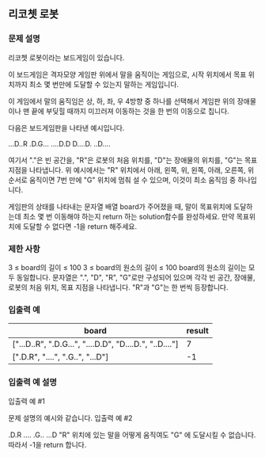 ## 리코쳇 로봇

### 문제 설명

리코쳇 로봇이라는 보드게임이 있습니다.

이 보드게임은 격자모양 게임판 위에서 말을 움직이는 게임으로, 시작 위치에서 목표 위치까지 최소 몇 번만에 도달할 수 있는지 말하는 게임입니다.

이 게임에서 말의 움직임은 상, 하, 좌, 우 4방향 중 하나를 선택해서 게임판 위의 장애물이나 맨 끝에 부딪힐 때까지 미끄러져 이동하는 것을 한 번의 이동으로 칩니다.

다음은 보드게임판을 나타낸 예시입니다.

...D..R
.D.G...
....D.D
D....D.
..D....

여기서 "."은 빈 공간을, "R"은 로봇의 처음 위치를, "D"는 장애물의 위치를, "G"는 목표지점을 나타냅니다.
위 예시에서는 "R" 위치에서 아래, 왼쪽, 위, 왼쪽, 아래, 오른쪽, 위 순서로 움직이면 7번 만에 "G" 위치에 멈춰 설 수 있으며, 이것이 최소 움직임 중 하나입니다.

게임판의 상태를 나타내는 문자열 배열 board가 주어졌을 때, 말이 목표위치에 도달하는데 최소 몇 번 이동해야 하는지 return 하는 solution함수를 완성하세요. 만약 목표위치에 도달할 수 없다면 -1을 return 해주세요.

### 제한 사항

3 ≤ board의 길이 ≤ 100
3 ≤ board의 원소의 길이 ≤ 100
board의 원소의 길이는 모두 동일합니다.
문자열은 ".", "D", "R", "G"로만 구성되어 있으며 각각 빈 공간, 장애물, 로봇의 처음 위치, 목표 지점을 나타냅니다.
"R"과 "G"는 한 번씩 등장합니다.

### 입출력 예

|board|result|
|---|---|
|["...D..R", ".D.G...", "....D.D", "D....D.", "..D...."]|7|
|[".D.R", "....", ".G..", "...D"]|-1|

### 입출력 예 설명

입출력 예 #1

문제 설명의 예시와 같습니다.
입출력 예 #2

.D.R
....
.G..
...D
"R" 위치에 있는 말을 어떻게 움직여도 "G" 에 도달시킬 수 없습니다.
따라서 -1을 return 합니다.